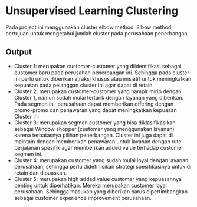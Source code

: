 # Unsupervised Learning Clustering
Pada project ini menggunakan cluster elbow method. Elbow method bertujuan untuk mengetahui jumlah cluster pada perusahaan penerbangan.

## Output
- Cluster 1: merupakan customer-customer yang diidentifikasi sebagai customer baru pada perusahan penerbangan ini. Sehingga pada cluster ini perlu untuk diberikan atraksi khusus atau inisiatif untuk meningkatkan kepuasan pada pelanggan cluster ini agar dapat di retain. 
- Cluster 2: merupakan customer-customer yang hampir mirip dengan Cluster 1, namun sudah mulai tertarik dengan layanan yang diberikan. Pada segmen ini, perusahaan dapat memberikan offering dengan promo-promo dan penawaran yang dapat meningkatkan kepuasan Cluster ini 
- Cluster 3: merupakan segmen customer yang bisa diklasifikasikan sebagai Window shopper (customer yang menggunakan layanan) karena terbatasnya pilihan penerbangan. Cluster ini juga dapat di maintain dengan memberikan penawaran untuk layanan dengan rute perjalanan spesifik agar memberikan added value terhadap customer segmen ini. 
- Cluster 4: merupakan customer yang sudah mulai loyal dengan layanan perusahaan, sehingga perlu didefinisikan strategi spesifikasinya untuk di retain dan dipuaskan. 
- Cluster 5: merupakan high added value customer yang kepuasannya penting untuk diperhatikan. Mereka merupakan customer loyal perusahaan. Sehingga masukan yang diberikan harus dipertimbangkan sebagai customer experience improvement perusahaan. 

